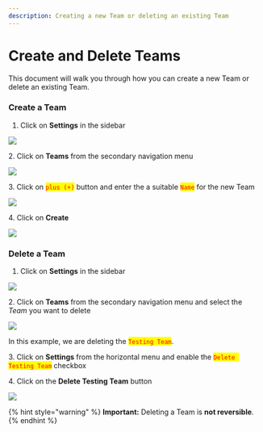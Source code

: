 ```yaml
---
description: Creating a new Team or deleting an existing Team
---
```


# Create and Delete Teams

This document will walk you through how you can create a new Team or delete an existing Team.

### Create a Team <a href="#create-a-team" id="create-a-team"></a>

1. Click on **Settings** in the sidebar

![](<../../.gitbook/assets/add\_and\_delete\_users\_1 (1) (1) (1) (8).png>)

2\. Click on **Teams** from the secondary navigation menu

![](<../../.gitbook/assets/add\_and\_delete\_teams\_1 (1) (1).png>)

3\. Click on <mark style="color:red;">`plus (+)`</mark> button and enter the a suitable <mark style="color:red;">`Name`</mark> for the new Team

![](<../../.gitbook/assets/add\_and\_delete\_teams\_2 (1).png>)

4\. Click on **Create**

![](<../../.gitbook/assets/add\_and\_delete\_teams\_3 (1).png>)

### Delete a Team <a href="#delete-a-team" id="delete-a-team"></a>

1. Click on **Settings** in the sidebar

![](<../../.gitbook/assets/add\_and\_delete\_users\_1 (1) (1) (1) (8).png>)

2\. Click on **Teams** from the secondary navigation menu and select the _Team_ you want to delete

![](<../../.gitbook/assets/add\_and\_delete\_teams\_1 (1) (1).png>)

In this example, we are deleting the <mark style="color:red;">`Testing Team`</mark>.

3\. Click on **Settings** from the horizontal menu and enable the <mark style="color:red;">`Delete Testing Team`</mark> checkbox

4\. Click on the **Delete Testing Team** button

![](../../.gitbook/assets/add\_and\_delete\_teams\_4.png)

{% hint style="warning" %}
**Important:** Deleting a Team is **not reversible**.
{% endhint %}

